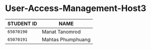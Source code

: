 # User-Access-Management-Host3
| STUDENT ID | NAME |
| --- | --- |
| `65070190` | Manat Tanomrod |
| `65070191` | Mahtas Phumphuang |

